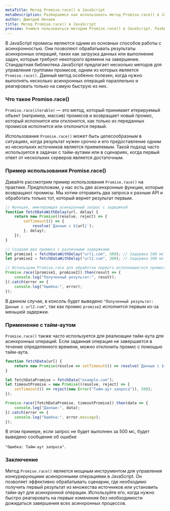 ```yaml
---
metaTitle: Метод Promise.race() в JavaScript
metaDescription: Разбираемся как использовать метод Promise.race() в JavaScript
author: Дмитрий Нечаев
title: Метод Promise.race() в JavaScript
preview: Учимся пользоваться методом Promise.race() в JavaScript. Разбираем примеры использования
---
```


В JavaScript промисы являются одним из основных способов работы с асинхронностью. Они позволяют обрабатывать результаты асинхронных операций, таких как загрузка данных или выполнение задач, которые требуют некоторого времени на завершение. Стандартная библиотека JavaScript предлагает несколько методов для управления группами промисов, одним из которых является `Promise.race()`. Данный метод особенно полезен, когда нужно выполнять несколько асинхронных операций параллельно и реагировать только на самую быструю из них.

### Что такое Promise.race()

`Promise.race(iterable)` — это метод, который принимает итерируемый объект (например, массив) промисов и возвращает новый промис, который исполнится или отклонится, как только из переданных промисов исполнится или отклонится первый.

Использование `Promise.race()` может быть целесообразным в ситуациях, когда результат нужен срочно и его предоставление одним из нескольких источников является приемлемым. Такой подход часто используется в задачах с тайм-аутами или в сценариях, когда первый ответ от нескольких серверов является достаточным.

### Пример использования Promise.race()

Давайте рассмотрим пример использования `Promise.race()` на практике. Предположим, у нас есть две асинхронные функции, которые возвращают промисы. Мы хотим отправить два запроса к разным API и обработать только тот, который вернет результат первым.

```jsx
// Функция, имитирующая асинхронный запрос с задержкой
function fetchDataWithDelay(url, delay) {
    return new Promise((resolve, reject) => {
        setTimeout(() => {
            resolve(`Данные с ${url}`);
        }, delay);
    });
}

// Создаем два промиса с различными задержками
let promise1 = fetchDataWithDelay("url1.com", 500); // Задержка 500 мс
let promise2 = fetchDataWithDelay("url2.com", 300); // Задержка 300 мс

// Используем Promise.race для обработки первого исполнившегося промиса
Promise.race([promise1, promise2]).then(result => {
    console.log("Полученный результат:", result);
}).catch(error => {
    console.log("Ошибка:", error);
});

```

В данном случае, в консоль будет выведено `"Полученный результат: Данные с url2.com"`, так как промис `promise2` исполнится первым из-за меньшей задержки.

### Применение с тайм-аутом

`Promise.race()` также часто используется для реализации тайм-аута для асинхронных операций. Если заданная операция не завершается в течение определенного времени, можно отклонить промис с помощью тайм-аута.

```jsx
function fetchData(url) {
    return new Promise(resolve => setTimeout(() => resolve(`Данные с ${url}`), 1000));
}

let fetchDataPromise = fetchData("example.com");
let timeoutPromise = new Promise((resolve, reject) => {
    setTimeout(() => reject(new Error("Тайм-аут запроса")), 500);
});

Promise.race([fetchDataPromise, timeoutPromise]).then(data => {
    console.log("Данные:", data);
}).catch(error => {
    console.log("Ошибка:", error.message);
});

```

В этом примере, если запрос не будет выполнен за 500 мс, будет выведено сообщение об ошибке

`"Ошибка: Тайм-аут запроса"`.

### Заключение

Метод `Promise.race()` является мощным инструментом для управления конкурирующими асинхронными операциями в JavaScript. Он позволяет эффективно обрабатывать сценарии, где необходимо получить первый результат из множества источников или установить тайм-аут для асинхронной операции. Используйте его, когда нужно быстро реагировать на первые изменения без необходимости дожидаться завершения всех асинхронных процессов.